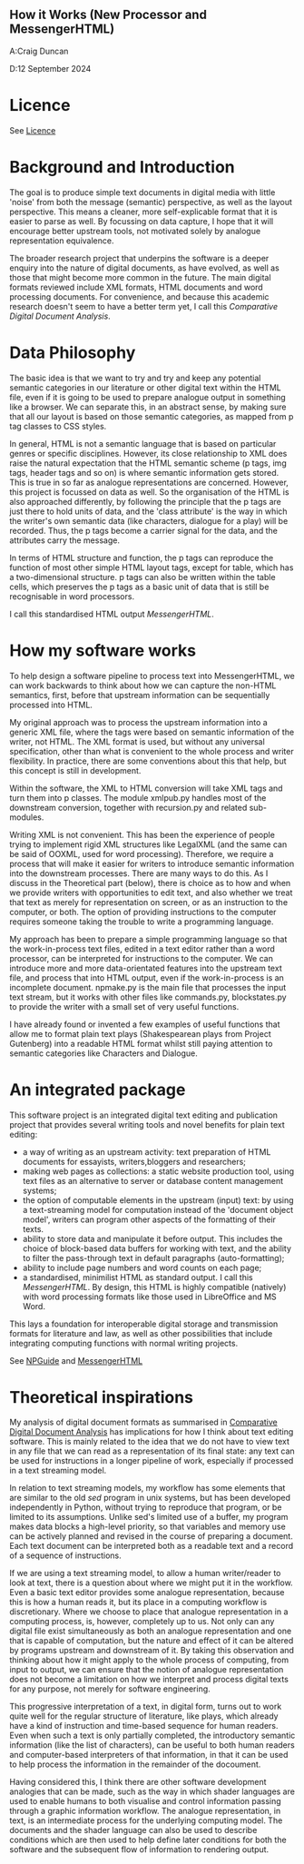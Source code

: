 How it Works (New Processor and MessengerHTML)
--------

A:Craig Duncan

D:12 September 2024

# Licence

See [Licence](LICENCE.md)

# Background and Introduction

The goal is to produce simple text documents in digital media with little 'noise' from both the message (semantic) perspective, as well as the layout perspective.  This means a cleaner, more self-explicable format that it is easier to parse as well.   By focussing on data capture, I hope that it will encourage better upstream tools, not motivated solely by analogue representation equivalence.

The broader research project that underpins the software is a deeper enquiry into the nature of digital documents, as have evolved, as well as those that might become more common in the future.  The main digital formats reviewed include XML formats, HTML documents and word processing documents.  For convenience, and because this academic research doesn't seem to have a better term yet, I call this *Comparative Digital Document Analysis*.  

# Data Philosophy

The basic idea is that we want to try and try and keep any potential semantic categories in our literature or other digital text within the HTML file, even if it is going to be used to prepare analogue output in something like a browser.  We can separate this, in an abstract sense, by making sure that all our layout is based on those semantic categories, as mapped from p tag classes to CSS styles.  

In general, HTML is not a semantic language that is based on particular genres or specific disciplines.  However, its close relationship to XML does raise the natural expectation that the HTML semantic scheme (p tags, img tags, header tags and so on) is where semantic information gets stored.  This is true in so far as analogue representations are concerned.  However, this project is focussed on data as well.  So the organisation of the HTML is also approached differently, by following the principle that the p tags are just there to hold units of data, and the 'class attribute' is the way in which the writer's own semantic data (like characters, dialogue for a play) will be recorded.   Thus, the p tags become a carrier signal for the data, and the attributes carry the message.

In terms of HTML structure and function, the p tags can reproduce the function of most other simple HTML layout tags, except for table, which has a two-dimensional structure.  p tags can also be written within the table cells, which preserves the p tags as a basic unit of data that is still be recognisable in word processors.  

I call this standardised HTML output *MessengerHTML*.

# How my software works

To help design a software pipeline to process text into MessengerHTML, we can work backwards to think about how we can capture the non-HTML semantics, first, before that upstream information can be sequentially processed into HTML.

My original approach was to process the upstream information into a generic XML file, where the tags were based on semantic information of the writer, not HTML.  The XML format is used, but without any universal specification, other than what is convenient to the whole process and writer flexibility.  In practice, there are some conventions about this that help, but this concept is still in development.  

Within the software, the XML to HTML conversion will take XML tags and turn them into p classes.  The module xmlpub.py handles most of the downstream conversion, together with recursion.py and related sub-modules.

Writing XML is not convenient.  This has been the experience of people trying to implement rigid XML structures like LegalXML (and the same can be said of OOXML, used for word processing).   Therefore, we require a process that will make it easier for writers to introduce semantic information into the downstream processes.  There are many ways to do this.   As I discuss in the Theoretical part (below), there is choice as to how and when we provide writers with opportunities to edit text, and also whether we treat that text as merely for representation on screen, or as an instruction to the computer, or both.  The option of providing instructions to the computer requires someone taking the trouble to write a programming language.

My approach has been to prepare a simple programming language so that the work-in-process text files, edited in a text editor rather than a word processor, can be interpreted for instructions to the computer.  We can introduce more and more data-orientated features into the upstream text file, and process that into HTML output, even if the work-in-process is an incomplete document. npmake.py is the main file that processes the input text stream, but it works with other files like commands.py, blockstates.py to provide the writer with a small set of very useful functions.

I have already found or invented a few examples of useful functions that allow me to format plain text plays (Shakespearean plays from Project Gutenberg) into a readable HTML format whilst still paying attention to semantic categories like Characters and Dialogue.

# An integrated package

This software project is an integrated digital text editing and publication project that provides several writing tools and novel benefits for plain text editing:

- a way of writing as an upstream activity: text preparation of HTML documents for essayists, writers,bloggers and researchers;
- making web pages as collections: a static website production tool, using text files as an alternative to server or database content management systems;
- the option of computable elements in the upstream (input) text: by using a text-streaming model for computation instead of the 'document object model', writers can program other aspects of the formatting of their texts.
- ability to store data and manipulate it before output. This includes the choice of block-based data buffers for working with text, and the ability to filter the pass-through text in default paragraphs (auto-formatting);
- ability to include page numbers and word counts on each page;
- a standardised, minimilist HTML as standard output.  I call this *MessengerHTML*.  By design, this HTML is highly compatible (natively) with word processing formats like those used in LibreOffice and MS Word.

This lays a foundation for interoperable digital storage and transmission formats for literature and law, as well as other possibilities that include integrating computing functions with normal writing projects.

See [NPGuide](NPGuide.md) and [MessengerHTML](MessengerHTML.md)

# Theoretical inspirations

My analysis of digital document formats as summarised in [Comparative Digital Document Analysis](ComparativeDigitalDocAnalysis.md) has implications for how I think about text editing software.  This is mainly related to the idea that we do not have to view text in any file that we can read as a representation of its final state: any text can be used for instructions in a longer pipeline of work, especially if processed in a text streaming model.  

In relation to text streaming models, my workflow has some elements that are similar to the old <i>sed</i> program in unix systems, but has been developed independently in Python, without trying to reproduce that program, or be limited to its assumptions.  Unlike sed's limited use of a buffer, my program makes data blocks a high-level priority, so that variables and memory use can be actively planned and revised in the course of preparing a document.  Each text document can be interpreted both as a readable text and a record of a sequence of instructions.

If we are using a text streaming model, to allow a human writer/reader to look at text, there is a question about where we might put it in the workflow.  Even a basic text editor provides some analogue representation, because this is how a human reads it, but its place in a computing workflow is discretionary.  Where we choose to place that analogue representation in a computing process, is, however, completely up to us.  Not only can any digital file exist simultaneously as both an analogue representation and one that is capable of computation, but the nature and effect of it can be altered by programs upstream and downstream of it.  By taking this observation and thinking about how it might apply to the whole process of computing, from input to output, we can ensure that the notion of analogue representation does not become a limitation on how we interpret and process digital texts for any purpose, not merely for software engineering.  

This progressive interpretation of a text, in digital form, turns out to work quite well for the regular structure of literature, like plays, which already have a kind of instruction and time-based sequence for human readers.  Even when such a text is only partially completed, the introductory semantic information (like the list of characters), can be useful to both human readers and computer-based interpreters of that information, in that it can be used to help process the information in the remainder of the docoument.   

Having considered this, I think there are other software development analogies that can be made, such as the way in which shader languages are used to enable humans to both visualise and control information passing through a graphic information workflow.  The analogue representation, in text, is an intermediate process for the underlying computing model.  The documents and the shader language can also be used to describe conditions which are then used to help define later conditions for both the software and the subsequent flow of information to rendering output.